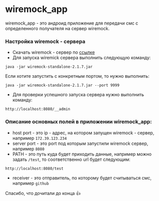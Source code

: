 # wiremock_app
wiremock_app - это андроид приложение для передачи смс с определенного получателя  на сервер wiremock.

### Настройка wiremock - сервера
* Скачать wiremock - сервер по [ссылке](http://repo1.maven.org/maven2/com/github/tomakehurst/wiremock-standalone/2.1.7/wiremock-standalone-2.1.7.jar)
* Для запуска wiremick сервера выполнить следующую команду:
```
java -jar wiremock-standalone-2.1.7.jar
```
Если хотите запустить с конкретным портом, то нужно выполнить:
```
java -jar wiremock-standalone-2.1.7.jar --port 9999
```
* Для проверки успешного запуска сервера нужно выполнить команду: 
```
http://localhost:8080/__admin
```

### Описание основных полей в приложении wiremock_app:

* host port - это ip - адрес, на котором запущен wiremock - сервер, например  ```172.39.123.234```
* server port - это port под которым запустили wiremock сервер, например ```8080```
* PATH - это путь куда будет приходить данные, например можно задать ```/test```, то соответственно  url будет следующим:
```
http://localhost:8080/test
```
* receiver - это отправитель, по которому будет считываться смс, например ```github```

Спасибо, что дочитали до конца :+1:

